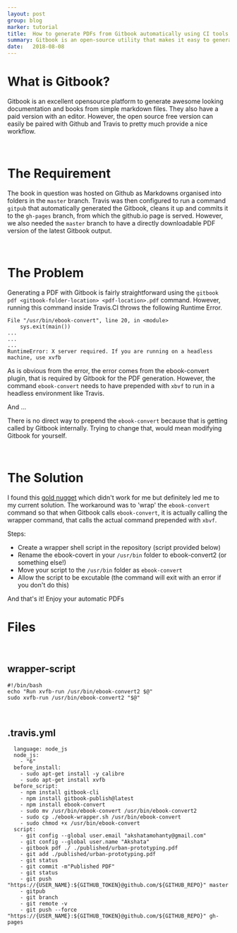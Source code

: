 ```yaml
---
layout: post
group: blog
marker: tutorial
title:  How to generate PDFs from Gitbook automatically using CI tools
summary: Gitbook is an open-source utility that makes it easy to generate well-formatted documentation and e-books. Combining the workflow with Travis is easy too. Trying to generate a PDF automatically though, inside the Travis environment had some hiccups. This is how to get around it. 
date:   2018-08-08
---
```


# What is Gitbook?

Gitbook is an excellent opensource platform to generate awesome looking documentation and books from simple markdown files. They also have a paid version with an editor. However, the open source free version can easily be paired with Github and Travis to pretty much provide a nice workflow.  

<br />

# The Requirement

The book in question was hosted on Github as Markdowns organised into folders in the `master` branch. Travis was then configured to run a command `gitpub` that automatically generated the Gitbook, cleans it up and commits it to the `gh-pages` branch, from which the github.io page is served. However, we also needed the `master` branch to have a directly downloadable PDF version of the latest Gitbook output.  

<br />

# The Problem
Generating a PDF with Gitbook is fairly straightforward using the `gitbook pdf <gitbook-folder-location> <pdf-location>.pdf` command. However, running this command inside Travis.CI throws the following Runtime Error.

```
File "/usr/bin/ebook-convert", line 20, in <module>
    sys.exit(main())
...
...
...
RuntimeError: X server required. If you are running on a headless machine, use xvfb
```

As is obvious from the error, the error comes from the ebook-convert plugin, that is required by Gitbook for the PDF generation. However, the command `ebook-convert` needs to have prepended with `xbvf` to run in a headless environment like Travis. 

And ... 

There is no direct way to prepend the `ebook-convert` because that is getting called by Gitbook internally. Trying to change that, would mean modifying Gitbook for yourself. 

<br />

# The Solution

I found this [gold nugget](https://www.systutorials.com/241364/how-to-run-gitbook-on-a-headless-server-make-calibre-run-in-headless-server/) which didn't work for me but definitely led me to my current solution. The workaround was to 'wrap' the `ebook-convert` command so that when Gitbook calls `ebook-convert`, it is actually calling the wrapper command, that calls the actual command prepended with `xbvf`. 

Steps: 
- Create a wrapper shell script in the repository (script provided below)
- Rename the ebook-covert in your `/usr/bin` folder to ebook-convert2 (or something else!)
- Move your script to the `/usr/bin` folder as `ebook-convert`
- Allow the script to be excutable (the command will exit with an error if you don't do this)

And that's it! Enjoy your automatic PDFs

# Files

<br />

## wrapper-script
```
#!/bin/bash
echo "Run xvfb-run /usr/bin/ebook-convert2 $@"
sudo xvfb-run /usr/bin/ebook-convert2 "$@"
```
<br />

## .travis.yml

```
  language: node_js
  node_js:
    - "6"
  before_install:
    - sudo apt-get install -y calibre
    - sudo apt-get install xvfb
  before_script:
    - npm install gitbook-cli
    - npm install gitbook-publish@latest
    - npm install ebook-convert
    - sudo mv /usr/bin/ebook-convert /usr/bin/ebook-convert2
    - sudo cp ./ebook-wrapper.sh /usr/bin/ebook-convert
    - sudo chmod +x /usr/bin/ebook-convert
  script: 
    - git config --global user.email "akshatamohanty@gmail.com"
    - git config --global user.name "Akshata"
    - gitbook pdf ./ ./published/urban-prototyping.pdf
    - git add ./published/urban-prototyping.pdf
    - git status
    - git commit -m"Published PDF" 
    - git status
    - git push "https://{USER_NAME}:${GITHUB_TOKEN}@github.com/${GITHUB_REPO}" master
    - gitpub
    - git branch
    - git remote -v
    - git push --force "https://{USER_NAME}:${GITHUB_TOKEN}@github.com/${GITHUB_REPO}" gh-pages 
```
<br />